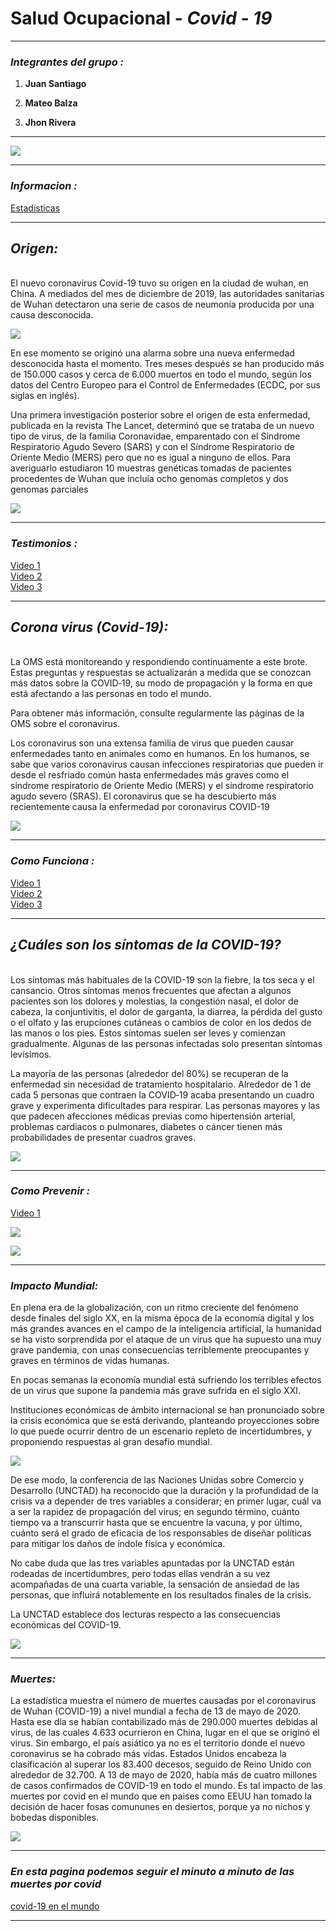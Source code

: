 # Salud Ocupacional - _Covid - 19_

***

### _Integrantes del grupo :_

1. **Juan Santiago**

1. **Mateo Balza**

1. **Jhon Rivera**

***

![](https://cdn.aarp.net/content/dam/aarp/health/conditions_treatments/2020/02/1140-corona-virus-image-esp.imgcache.rev8d27c5f734653f4c44d2796922cf7794.jpg)

***
### _Informacion :_
[Estadisticas](https://news.google.com/covid19/map?hl=es-419&mid=/m/01ls2&gl=CO&ceid=CO:es-419)

***

## ***Origen:***
<br>
El nuevo coronavirus Covid-19 tuvo su origen en la ciudad de wuhan, en China. A mediados del mes de diciembre de 2019, las autoridades sanitarias de Wuhan detectaron una serie de casos de neumonía producida por una causa desconocida.

![](/Imagenes/imagen4.jpg)

En ese momento se originó una alarma sobre una nueva enfermedad desconocida hasta el momento. Tres meses después se han producido más de 150.000 casos y cerca de 6.000 muertos en todo el mundo, según los datos del Centro Europeo para el Control de Enfermedades (ECDC, por sus siglas en inglés).


Una primera investigación posterior sobre el origen de esta enfermedad, publicada en la revista The Lancet, determinó que se trataba de un nuevo tipo de virus, de la familia Coronavidae, emparentado con el Síndrome Respiratorio Agudo Severo (SARS) y con el Síndrome Respiratorio de Oriente Medio (MERS) pero que no es igual a ninguno de ellos. Para averiguarlo estudiaron 10 muestras genéticas tomadas de pacientes procedentes de Wuhan que incluía ocho genomas completos y dos genomas parciales

![](/Imagenes/imagen3.jpeg)

***

### _Testimonios :_
[Video 1](https://www.youtube.com/watch?v=uv8BlsdtP6Y)<br>
[Video 2](https://www.youtube.com/watch?v=iaLrlfAZrOA)<br>
[Video 3](https://www.youtube.com/watch?v=DrIy5fHtSO0)

***

## ***Corona virus (Covid-19):***

<br>La OMS está monitoreando y respondiendo continuamente a este brote. Estas preguntas y respuestas se actualizarán a medida que se conozcan más datos sobre la COVID‑19, su modo de propagación y la forma en que está afectando a las personas en todo el mundo.

Para obtener más información, consulte regularmente las páginas de la OMS sobre el coronavirus.

Los coronavirus son una extensa familia de virus que pueden causar enfermedades tanto en animales como en humanos. En los humanos, se sabe que varios coronavirus causan infecciones respiratorias que pueden ir desde el resfriado común hasta enfermedades más graves como el síndrome respiratorio de Oriente Medio (MERS) y el síndrome respiratorio agudo severo (SRAS). El coronavirus que se ha descubierto más recientemente causa la enfermedad por coronavirus COVID-19

![](/Imagenes/imagen1.jpg)

***

### _Como Funciona :_
[Video 1](https://www.youtube.com/watch?v=FrlpMx0Kzfw)<br>
[Video 2](https://www.youtube.com/watch?v=GU67Z63wOJ4)<br>
[Video 3](https://www.youtube.com/watch?v=xafPqcy3lwk)

***

## ***¿Cuáles son los síntomas de la COVID-19?***
<br>Los síntomas más habituales de la COVID-19 son la fiebre, la tos seca y el cansancio. Otros síntomas menos frecuentes que afectan a algunos pacientes son los dolores y molestias, la congestión nasal, el dolor de cabeza, la conjuntivitis, el dolor de garganta, la diarrea, la pérdida del gusto o el olfato y las erupciones cutáneas o cambios de color en los dedos de las manos o los pies. Estos síntomas suelen ser leves y comienzan gradualmente. Algunas de las personas infectadas solo presentan síntomas levísimos.

La mayoría de las personas (alrededor del 80%) se recuperan de la enfermedad sin necesidad de tratamiento hospitalario. Alrededor de 1 de cada 5 personas que contraen la COVID‑19 acaba presentando un cuadro grave y experimenta dificultades para respirar. Las personas mayores y las que padecen afecciones médicas previas como hipertensión arterial, problemas cardiacos o pulmonares, diabetes o cáncer tienen más probabilidades de presentar cuadros graves.

![](/Imagenes/imagen2.png)

***

### _Como Prevenir :_
[Video 1](https://www.youtube.com/watch?v=UbfJIx0nQ7A)

![](https://www.unionguanajuato.mx/sites/default/files/styles/galeria/public/field/image/coronavirus-covid-19-para-ninos.jpg?itok=goD9nVUG)

![](https://encrypted-tbn0.gstatic.com/images?q=tbn%3AANd9GcS35Mfw5in5bLp5PNcafRQ7_cidCsum5ffRqQTKzjVNJKOkCb7U&usqp=CAU)
***

### _Impacto Mundial:_

En plena era de la globalización, con un ritmo creciente del fenómeno desde finales del siglo XX, en la misma época de la economía digital y los más grandes avances en el campo de la inteligencia artificial, la humanidad se ha visto sorprendida por el ataque de un virus que ha supuesto una muy grave pandemia, con unas consecuencias terriblemente preocupantes y graves en términos de vidas humanas.

En pocas semanas la economía mundial está sufriendo los terribles efectos de un virus que supone la pandemia más grave sufrida en el siglo XXI.

Instituciones económicas de ámbito internacional se han pronunciado sobre la crisis económica que se está derivando, planteando proyecciones sobre lo que puede ocurrir dentro de un escenario repleto de incertidumbres, y proponiendo respuestas al gran desafío mundial.

![](https://ichef.bbci.co.uk/news/410/cpsprodpb/11AC2/production/_111368327_coronavirus_travel_restrictions_640_spanish-nc.png)

De ese modo, la conferencia de las Naciones Unidas sobre Comercio y Desarrollo (UNCTAD) ha reconocido que la duración y la profundidad de la crisis va a depender de tres variables a considerar; en primer lugar, cuál va a ser la rapidez de propagación del virus; en segundo término, cuánto tiempo va a transcurrir hasta que se encuentre la vacuna, y por último, cuánto será el grado de eficacia de los responsables de diseñar políticas para mitigar los daños de índole física y económica.

No cabe duda que las tres variables apuntadas por la UNCTAD están rodeadas de incertidumbres, pero todas ellas vendrán a su vez acompañadas de una cuarta variable, la sensación de ansiedad de las personas, que influirá notablemente en los resultados finales de la crisis.

La UNCTAD establece dos lecturas respecto a las consecuencias económicas del COVID-19.

![](https://ichef.bbci.co.uk/news/410/cpsprodpb/8E86/production/_111368463_oecd_growth_spanish-nc.png)

***
### _Muertes:_

 La estadística muestra el número de muertes causadas por el coronavirus de Wuhan (COVID-19) a nivel mundial a fecha de 13 de mayo de 2020. Hasta ese día se habían contabilizado más de 290.000 muertes debidas al virus, de las cuales 4.633 ocurrieron en China, lugar en el que se originó el virus. Sin embargo, el país asiático ya no es el territorio donde el nuevo coronavirus se ha cobrado más vidas. Estados Unidos encabeza la clasificación al superar los 83.400 decesos, seguido de Reino Unido con alrededor de 32.700. A 13 de mayo de 2020, había más de cuatro millones de casos confirmados de COVID-19 en todo el mundo.
 Es tal impacto de las muertes por covid en el mundo que en paises como EEUU han tomado la decisión de hacer fosas comununes en desiertos, porque ya no 
 nichos y bobedas disponibles.

 ![](https://www.dw.com/image/53055270_303.jpg)
***
### _En esta pagina podemos seguir el minuto a minuto de las muertes por covid_

[covid-19 en el mundo](https://en.wikipedia.org/wiki/Template:COVID-19_pandemic_data)

***

